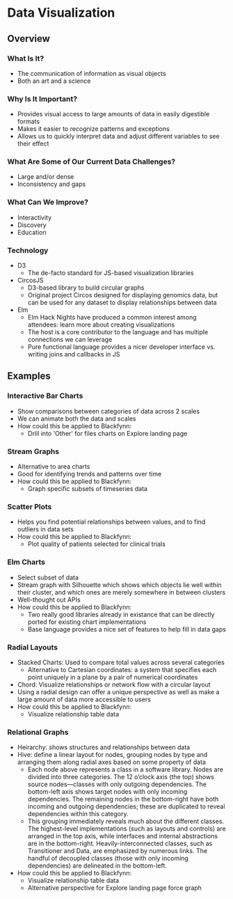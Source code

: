 # Data Visualization

## Overview

### What Is It?
* The communication of information as visual objects
* Both an art and a science

### Why Is It Important?
* Provides visual access to large amounts of data in easily digestible formats
* Makes it easier to recognize patterns and exceptions
* Allows us to quickly interpret data and adjust different variables to see their effect

### What Are Some of Our Current Data Challenges?
* Large and/or dense
* Inconsistency and gaps

### What Can We Improve?
* Interactivity
* Discovery
* Education

### Technology
* D3
  * The de-facto standard for JS-based visualization libraries
* CircosJS
  * D3-based library to build circular graphs
  * Original project Circos designed for displaying genomics data, but can be used for any dataset to display relationships between data
* Elm
  * Elm Hack Nights have produced a common interest among attendees: learn more about creating visualizations
  * The host is a core contributor to the language and has multiple connections we can leverage
  * Pure functional language provides a nicer developer interface vs. writing joins and callbacks in JS


## Examples

### Interactive Bar Charts
* Show comparisons between categories of data across 2 scales
* We can animate both the data and scales
* How could this be applied to Blackfynn: 
  * Drill into 'Other' for files charts on Explore landing page

### Stream Graphs
* Alternative to area charts
* Good for identifying trends and patterns over time
* How could this be applied to Blackfynn:
  * Graph specific subsets of timeseries data

### Scatter Plots
* Helps you find potential relationships between values, and to find outliers in data sets
* How could this be applied to Blackfynn:
  * Plot quality of patients selected for clinical trials
 
### Elm Charts
* Select subset of data
* Stream graph with Silhouette which shows which objects lie well within their cluster, and which ones are merely somewhere in between clusters
* Well-thought out APIs
* How could this be applied to Blackfynn:
    * Two really good libraries already in existance that can be directly ported for existing chart implementations
    * Base language provides a nice set of features to help fill in data gaps

### Radial Layouts
* Stacked Charts: Used to compare total values across several categories
  * Alternative to Cartesian coordinates: a system that specifies each point uniquely in a plane by a pair of numerical coordinates
* Chord: Visualize relationships or network flow with a circular layout
* Using a radial design can offer a unique perspective as well as make a large amount of data more accessible to users
* How could this be applied to Blackfynn: 
  * Visualize relationship table data

### Relational Graphs
* Heirarchy: shows structures and relationships between data
* Hive: define a linear layout for nodes, grouping nodes by type and arranging them along radial axes based on some property of data
  * Each node above represents a class in a software library. Nodes are divided into three categories. The 12 o’clock axis (the top) shows source nodes—classes with only   outgoing dependencies. The bottom-left axis shows target nodes with only incoming dependencies. The remaining nodes in the bottom-right have both incoming and outgoing dependencies; these are duplicated to reveal dependencies within this category.
  * This grouping immediately reveals much about the different classes. The highest-level implementations (such as layouts and controls) are arranged in the top axis, while interfaces and internal abstractions are in the bottom-right. Heavily-interconnected classes, such as Transitioner and Data, are emphasized by numerous links. The handful of decoupled classes (those with only incoming dependencies) are delineated in the bottom-left. 
* How could this be applied to Blackfynn: 
  * Visualize relationship table data
  * Alternative perspective for Explore landing page force graph
